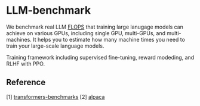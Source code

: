 # LLM-benchmark
We benchmark real LLM [FLOPS](https://en.wikipedia.org/wiki/FLOPS) that training large lanugage models can achieve on various GPUs, including single GPU, multi-GPUs, and multi-machines. It helps you to estimate how many machine times you need to train your large-scale language models.

Training framework including supervised fine-tuning, reward modeding, and RLHF with PPO. 


## Reference 

[1] [transformers-benchmarks](https://github.com/mli/transformers-benchmarks)
[2] [alpaca](https://github.com/tatsu-lab/alpaca_farm) 
